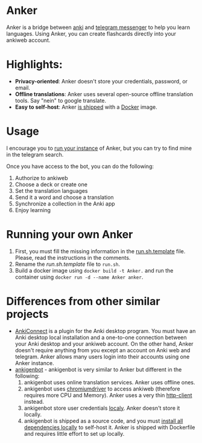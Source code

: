 # Anker

Anker is a bridge between [anki](https://apps.ankiweb.net/index.html) and [telegram messenger](https://telegram.org) to help you learn languages.
Using Anker, you can create flashcards directly into your ankiweb account.

# Highlights:

* **Privacy-oriented**:
  Anker doesn't store your credentials, password, or email.
* **Offline translations**:
  Anker uses several open-source offline translation tools. Say "nein" to google translate.
* **Easy to self-host**:
  Anker [is shipped](https://github.com/szobov/anker/blob/master/Dockerfile) with a [Docker](https://www.docker.com) image.

# Usage

I encourage you to [run your instance](#running-your-own-anker) of Anker, but you can try to find mine in the telegram search.

Once you have access to the bot, you can do the following:

1. Authorize to ankiweb
2. Choose a deck or create one
3. Set the translation languages
4. Send it a word and choose a translation
5. Synchronize a collection in the Anki app
6. Enjoy learning

# Running your own Anker

1. First, you must fill the missing information in the [run.sh.template](https://github.com/szobov/anker/blob/master/run.sh.template) file. Please, read the instructions in the comments.
2. Rename the *run.sh.template* file to `run.sh`.
3. Build a docker image using `docker build -t Anker.` and run the container using `docker run -d --name Anker anker`.

# Differences from other similar projects

* [AnkiConnect](https://web.archive.org/web/20230401044849/https://ankiweb.net/shared/info/2055492159) is a plugin for the Anki desktop program. You must have an Anki desktop local installation and a one-to-one connection between your Anki desktop and your ankiweb account. On the other hand, Anker doesn't require anything from you except an account on Anki web and telegram. Anker allows many users login into their accounts using one Anker instance.
* [ankigenbot](https://github.com/damaru2/ankigenbot) - ankigenbot is very similar to Anker but different in the following:
    1. ankigenbot uses online translation services. Anker uses offline ones.
    2. ankigenbot uses [chromiumdriver](https://pypi.org/project/chromedriver-py/) to access ankiweb (therefore requires more CPU and Memory). Anker uses a very thin [http-client](https://github.com/szobov/anker/blob/master/anker/anki_api.py) instead.
    3. ankigenbot store user credentials [localy](https://github.com/damaru2/ankigenbot/blob/master/src/database.py#L40-L41). Anker doesn't store it locally.
    4. ankigenbot is shipped as a source code, and you must [install all dependencies locally](https://github.com/damaru2/ankigenbot#installation) to self-host it. Anker is shipped with Dockerfile and requires little effort to set up locally.
